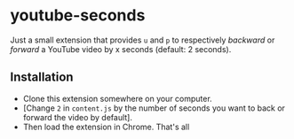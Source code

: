 # youtube-seconds

Just a small extension that provides `u` and `p` to respectively *backward* or *forward* a YouTube video by x seconds (default: 2 seconds).

## Installation

- Clone this extension somewhere on your computer.
- [Change `2` in `content.js` by the number of seconds you want to back or forward the video by default].
- Then load the extension in Chrome. That's all
